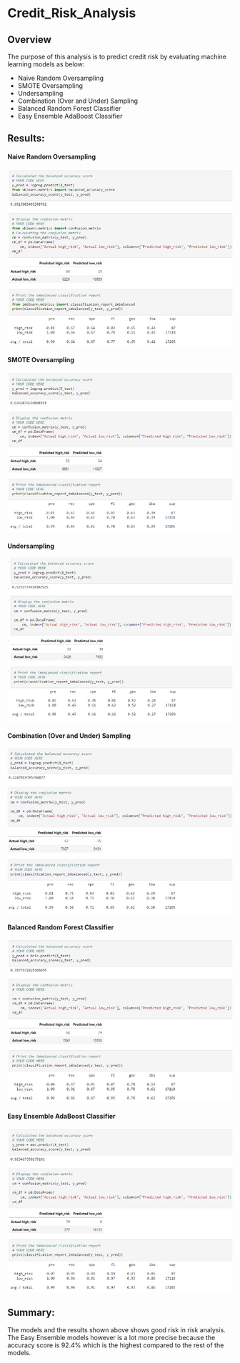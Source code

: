 # Credit_Risk_Analysis

## Overview

The purpose of this analysis is to predict credit risk by evaluating machine learning models as below:
- Naive Random Oversampling
- SMOTE Oversampling 
- Undersampling 
- Combination (Over and Under) Sampling
- Balanced Random Forest Classifier
- Easy Ensemble AdaBoost Classifier

## Results:

#### Naive Random Oversampling

![](https://github.com/c3crocks/Credit_Risk_Analysis/blob/main/images/Naiveroversampling.JPG)

#### SMOTE Oversampling 

![](https://github.com/c3crocks/Credit_Risk_Analysis/blob/main/images/smoteoversampling.JPG)

#### Undersampling 

![](https://github.com/c3crocks/Credit_Risk_Analysis/blob/main/images/undersampling.JPG)

#### Combination (Over and Under) Sampling

![](https://github.com/c3crocks/Credit_Risk_Analysis/blob/main/images/overandundersampling.JPG)

#### Balanced Random Forest Classifier

![](https://github.com/c3crocks/Credit_Risk_Analysis/blob/main/images/BalancedRandomForestClassifier.JPG)

#### Easy Ensemble AdaBoost Classifier

![](https://github.com/c3crocks/Credit_Risk_Analysis/blob/main/images/EasyEnsembleAdaBoostClassifier.JPG)


## Summary:

The models and the results shown above shows good risk in risk analysis. 
The Easy Ensemble models however is a lot more precise because the accuracy score is 92.4% which is the highest compared to the rest of the models.